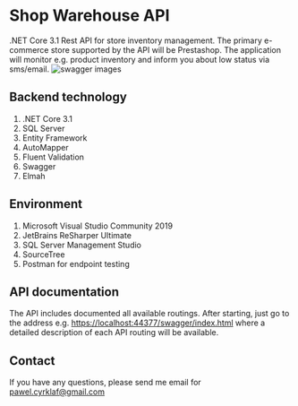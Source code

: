 # Shop Warehouse API
.NET Core 3.1 Rest API for store inventory management. The primary e-commerce store supported by the API will be Prestashop. The application will monitor e.g. product inventory and inform you about low status via sms/email.
![swagger images](https://www.cyrklaf.eu/swagger2.png)

## Backend technology
1. .NET Core 3.1
2. SQL Server
3. Entity Framework
4. AutoMapper
5. Fluent Validation
6. Swagger
7. Elmah

## Environment
1. Microsoft Visual Studio Community 2019
2. JetBrains ReSharper Ultimate
3. SQL Server Management Studio
4. SourceTree
5. Postman for endpoint testing

## API documentation

The API includes documented all available routings. After starting, just go to the address e.g.  [https://localhost:44377/swagger/index.html](https://localhost:44377/swagger/index.html) where a detailed description of each API routing will be available.

## Contact

If you have any questions, please send me email for  [pawel.cyrklaf@gmail.com](mailto:pawel.cyrklaf@gmail.com)
